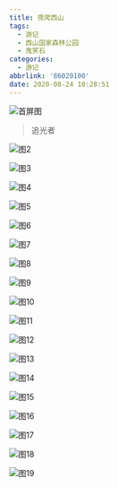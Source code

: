 ```yaml
---
title: 夜爬西山
tags:
  - 游记
  - 西山国家森林公园
  - 鬼笑石
categories:
  - 游记
abbrlink: '86020100'
date: 2020-08-24 10:28:51
---
```


![首屏图](https://s1.ax1x.com/2020/08/24/dBvlYn.jpg)

<!-- more -->

> 追光者

![图2](https://s1.ax1x.com/2020/08/24/dBv1Wq.jpg)

![图3](https://s1.ax1x.com/2020/08/24/dBvQFs.jpg)

![图4](https://s1.ax1x.com/2020/08/24/dBvKoj.jpg)

![图5](https://s1.ax1x.com/2020/08/24/dBvuwQ.jpg)

![图6](https://s1.ax1x.com/2020/08/24/dBv8S0.jpg)

![图7](https://s1.ax1x.com/2020/08/24/dBvGlV.jpg)

![图8](https://s1.ax1x.com/2020/08/24/dBvYOU.jpg)

![图9](https://s1.ax1x.com/2020/08/24/dBvJyT.jpg)

![图10](https://s1.ax1x.com/2020/08/24/dBvNmF.jpg)

![图11](https://s1.ax1x.com/2020/08/24/dBvUw4.jpg)

![图12](https://s1.ax1x.com/2020/08/24/dBv0YR.jpg)

![图13](https://s1.ax1x.com/2020/08/24/dBvaTJ.jpg)

![图14](https://s1.ax1x.com/2020/08/24/dBvwk9.jpg)

![图15](https://s1.ax1x.com/2020/08/24/dBvBf1.jpg)

![图16](https://s1.ax1x.com/2020/08/24/dBvrSx.jpg)

![图17](https://s1.ax1x.com/2020/08/24/dBvsl6.jpg)

![图18](https://s1.ax1x.com/2020/08/24/dBv6OO.jpg)

![图19](https://s1.ax1x.com/2020/08/24/dBvy6K.jpg)
